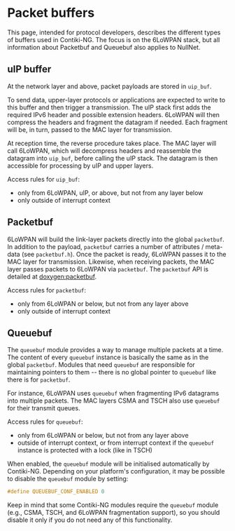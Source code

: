 # Packet buffers

This page, intended for protocol developers, describes the different types of buffers used in Contiki-NG.
The focus is on the 6LoWPAN stack, but all information about Packetbuf and Queuebuf also applies to NullNet.

## uIP buffer

At the network layer and above, packet payloads are stored in `uip_buf`.

To send data, upper-layer protocols or applications are expected to write to this buffer and then trigger a transmission.
The uIP stack first adds the required IPv6 header and possible extension headers.
6LoWPAN will then compress the headers and fragment the datagram if needed.
Each fragment will be, in turn, passed to the MAC layer for transmission.

At reception time, the reverse procedure takes place.
The MAC layer will call 6LoWPAN, which will decompress headers and reassemble the datagram into `uip_buf`, before calling the uIP stack.
The datagram is then accessible for processing by uIP and upper layers.

Access rules for `uip_buf`:
* only from 6LoWPAN, uIP, or above, but not from any layer below
* only outside of interrupt context

## Packetbuf

6LoWPAN will build the link-layer packets directly into the global `packetbuf`.
In addition to the payload, `packetbuf` carries a number of attributes / meta-data (see `packetbuf.h`).
Once the packet is ready, 6LoWPAN passes it to the MAC layer for transmission.
Likewise, when receiving packets, the MAC layer passes packets to 6LoWPAN via `packetbuf`.
The `packetbuf` API is detailed at [doxygen:packetbuf].

Access rules for `packetbuf`:
* only from 6LoWPAN or below, but not from any layer above
* only outside of interrupt context

## Queuebuf

The `queuebuf` module provides a way to manage multiple packets at a time.
The content of every `queuebuf` instance is basically the same as in the global `packetbuf`.
Modules that need `queuebuf` are responsible for maintaining pointers to them -- there is no global pointer to `queuebuf` like there is for `packetbuf`.

For instance, 6LoWPAN uses `queuebuf` when fragmenting IPv6 datagrams into multiple packets.
The MAC layers CSMA and TSCH also use `queuebuf` for their transmit queues.

Access rules for `queuebuf`:
* only from 6LoWPAN or below, but not from any layer above
* outside of interrupt context, or from interrupt context if the `queuebuf` instance is protected with a lock (like in TSCH)

When enabled, the `queuebuf` module will be initialised automatically by Contiki-NG. Depending on your platform's configuration, it may be possible to disable the `queuebuf` module by setting:

```c
#define QUEUEBUF_CONF_ENABLED 0
```

Keep in mind that some Contiki-NG modules require the `queuebuf` module (e.g., CSMA, TSCH, and 6LoWPAN fragmentation support), so you should disable it only if you do not need any of this functionality.

[doxygen:packetbuf]: https://contiki-ng.readthedocs.io/en/develop/_api/group__packetbuf.html
